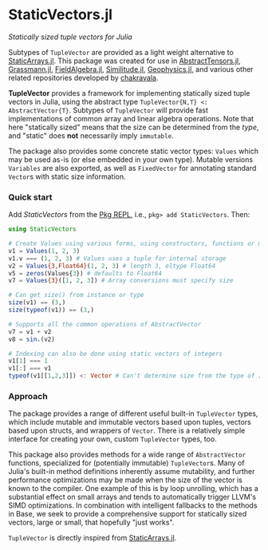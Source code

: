 # StaticVectors.jl

*Statically sized tuple vectors for Julia*

Subtypes of `TupleVector` are provided as a light weight alternative to [StaticArrays.jl](https://github.com/JuliaArrays/StaticArrays.jl).
This package was created for use in [AbstractTensors.jl](https://github.com/chakravala/AbstractTensors.jl), [Grassmann.jl](https://github.com/chakravala/Grassmann.jl), [FieldAlgebra.jl](https://github.com/chakravala/FieldAlgebra.jl), [Similitude.jl](https://github.com/chakravala/Similitude.jl), [Geophysics.jl](https://github.com/chakravala/Geophysics.jl), and various other related repositories developed by [chakravala](https://github.com/chakravala).

**TupleVector** provides a framework for implementing statically sized tuple vectors
in Julia, using the abstract type `TupleVector{N,T} <: AbstractVector{T}`.
Subtypes of `TupleVector` will provide fast implementations of common array and
linear algebra operations. Note that here "statically sized" means that the
size can be determined from the *type*, and "static" does **not** necessarily
imply `immutable`.

The package also provides some concrete static vector types: `Values` which may be used as-is (or else embedded in your own type).
Mutable versions `Variables` are also exported, as well
as `FixedVector` for annotating standard `Vector`s with static size information.

### Quick start

Add *StaticVectors* from the [Pkg REPL](https://docs.julialang.org/en/latest/stdlib/Pkg/#Getting-Started-1), i.e., `pkg> add StaticVectors`. Then:
```julia
using StaticVectors

# Create Values using various forms, using constructors, functions or macros
v1 = Values(1, 2, 3)
v1.v === (1, 2, 3) # Values uses a tuple for internal storage
v2 = Values{3,Float64}(1, 2, 3) # length 3, eltype Float64
v5 = zeros(Values{3}) # defaults to Float64
v7 = Values{3}([1, 2, 3]) # Array conversions must specify size

# Can get size() from instance or type
size(v1) == (3,)
size(typeof(v1)) == (3,)

# Supports all the common operations of AbstractVector
v7 = v1 + v2
v8 = sin.(v2)

# Indexing can also be done using static vectors of integers
v1[1] === 1
v1[:] === v1
typeof(v1[[1,2,3]]) <: Vector # Can't determine size from the type of [1,2,3]
```

### Approach

The package provides a range of different useful built-in `TupleVector` types,
which include mutable and immutable vectors based upon tuples, vectors based upon
structs, and wrappers of `Vector`. There is a relatively simple interface for
creating your own, custom `TupleVector` types, too.

This package also provides methods for a wide range of `AbstractVector` functions,
specialized for (potentially immutable) `TupleVector`s. Many of Julia's
built-in method definitions inherently assume mutability, and further
performance optimizations may be made when the size of the vector is known to the
compiler. One example of this is by loop unrolling, which has a substantial
effect on small arrays and tends to automatically trigger LLVM's SIMD
optimizations. In combination with intelligent fallbacks to
the methods in Base, we seek to provide a comprehensive support for statically
sized vectors, large or small, that hopefully "just works".

`TupleVector` is directly inspired from [StaticArrays.jl](https://github.com/JuliaArrays/StaticArrays.jl).
